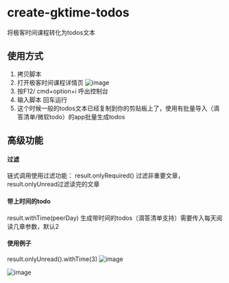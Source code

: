 # create-gktime-todos
将极客时间课程转化为todos文本
## 使用方式

1. 拷贝脚本
2. 打开极客时间课程详情页
    ![image](https://user-images.githubusercontent.com/4903149/126030415-9a753df2-4a21-4d35-960a-ded754e6c65c.png)
3. 按F12/ cmd+option+i 呼出控制台
4. 输入脚本 回车运行
5. 这个时候一般的todos文本已经复制到你的剪贴板上了，使用有批量导入（滴答清单/微软todo）的app批量生成todos
## 高级功能
#### 过滤
 链式调用使用过滤功能：
 result.onlyRequired() 过滤非重要文章， 
 result.onlyUnread过滤读完的文章
#### 带上时间的todo
result.withTime(peerDay) 生成带时间的todos（滴答清单支持）需要传入每天阅读几章参数，默认2

#### 使用例子
result.onlyUnread().withTime(3)
![image](https://user-images.githubusercontent.com/4903149/126034347-411c5e71-7697-4f90-bc28-0865b0ffac11.png)

![image](https://user-images.githubusercontent.com/4903149/126030611-80c71f4b-b681-4203-8c40-3ee8cb79abf6.png)
